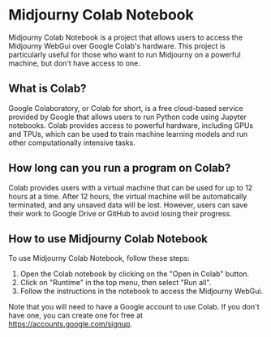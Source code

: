 # Midjourny Colab Notebook

Midjourny Colab Notebook is a project that allows users to access the Midjourny WebGui over Google Colab's hardware. This project is particularly useful for those who want to run Midjourny on a powerful machine, but don't have access to one.

## What is Colab?

Google Colaboratory, or Colab for short, is a free cloud-based service provided by Google that allows users to run Python code using Jupyter notebooks. Colab provides access to powerful hardware, including GPUs and TPUs, which can be used to train machine learning models and run other computationally intensive tasks.

## How long can you run a program on Colab?

Colab provides users with a virtual machine that can be used for up to 12 hours at a time. After 12 hours, the virtual machine will be automatically terminated, and any unsaved data will be lost. However, users can save their work to Google Drive or GitHub to avoid losing their progress.

## How to use Midjourny Colab Notebook

To use Midjourny Colab Notebook, follow these steps:

1. Open the Colab notebook by clicking on the "Open in Colab" button.
2. Click on "Runtime" in the top menu, then select "Run all".
3. Follow the instructions in the notebook to access the Midjourny WebGui.

Note that you will need to have a Google account to use Colab. If you don't have one, you can create one for free at https://accounts.google.com/signup.
